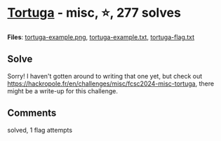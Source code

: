[Tortuga](challenge_files/README.md) - misc, ⭐, 277 solves
===

**Files**: [tortuga-example.png](https://www.narthorn.com/ctf/FCSC-2024/challenge_files/misc/Tortuga/tortuga-example.png), [tortuga-example.txt](https://www.narthorn.com/ctf/FCSC-2024/challenge_files/misc/Tortuga/tortuga-example.txt), [tortuga-flag.txt](https://www.narthorn.com/ctf/FCSC-2024/challenge_files/misc/Tortuga/tortuga-flag.txt)

## Solve

Sorry! I haven't gotten around to writing that one yet, but check out https://hackropole.fr/en/challenges/misc/fcsc2024-misc-tortuga, there might be a write-up for this challenge.

## Comments

solved, 1 flag attempts